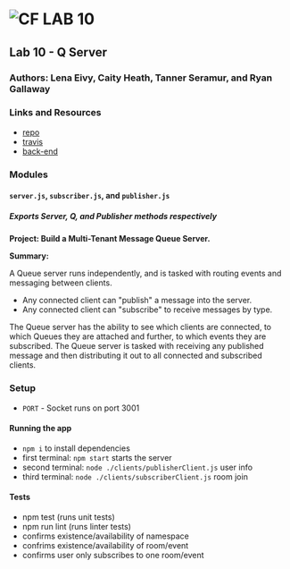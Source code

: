 ![CF](http://i.imgur.com/7v5ASc8.png) LAB 10
=================================================

## Lab 10 - Q Server

### Authors: Lena Eivy, Caity Heath, Tanner Seramur, and Ryan Gallaway

### Links and Resources
* [repo](https://github.com/applena/10-project-q)
* [travis](https://travis-ci.com/applena/10-project-q.svg?branch=master)
* [back-end](https://lab-10-q-server-ei-ch-ts-rg.herokuapp.com)

### Modules
#### `server.js`, `subscriber.js`, and `publisher.js`
##### Exports Server, Q, and Publisher methods respectively  

**Project: Build a Multi-Tenant Message Queue Server.**

**Summary:**
 
 A Queue server runs independently, and is tasked with routing events and messaging between clients. 

- Any connected client can "publish" a message into the server.
- Any connected client can "subscribe" to receive messages by type.

The Queue server has the ability to see which clients are connected,  to which Queues they are attached and further, to which events they are subscribed.  The Queue server is tasked with receiving any published message and then distributing it out to all connected and subscribed clients. 


### Setup
* `PORT` - Socket runs on port 3001

#### Running the app
* `npm i` to install dependencies
* first terminal: `npm start` starts the server
* second terminal: `node ./clients/publisherClient.js` user info
* third terminal: `node ./clients/subscriberClient.js` room join

#### Tests
* npm test (runs unit tests)
* npm run  lint (runs linter tests)
* confirms existence/availability of namespace 
* confrims existence/availability of room/event
* confirms user only subscribes to one room/event 

